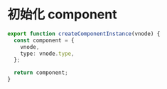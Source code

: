 # 初始化 component

```ts
export function createComponentInstance(vnode) {
  const component = {
    vnode,
    type: vnode.type,
  };

  return component;
}
```